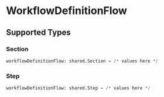 # WorkflowDefinitionFlow


## Supported Types

### Section

```python
workflowDefinitionFlow: shared.Section = /* values here */
```

### Step

```python
workflowDefinitionFlow: shared.Step = /* values here */
```

